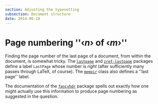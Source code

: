 ```yaml
---
section: Adjusting the typesetting
subsection: Document structure
date: 2014-06-10
---
```


# Page numbering ''&lsaquo;_n_&rsaquo; of &lsaquo;_m_&rsaquo;''

Finding the page number of the last page of a document, from within
the document, is somewhat tricky.  The [`lastpage`](https://ctan.org/pkg/lastpage) and
[`zref-lastpage`](https://ctan.org/pkg/zref) packages define a label
`LastPage` whose number is _right_ (after sufficiently many
passes through LaTeX, of course).  The [`memoir`](https://ctan.org/pkg/memoir) class also
defines a ''last page'' label.

The documentation of the [`fancyhdr`](https://ctan.org/pkg/fancyhdr) package spells out exactly
how one might actually use this information to produce page numbering
as suggested in the question.

